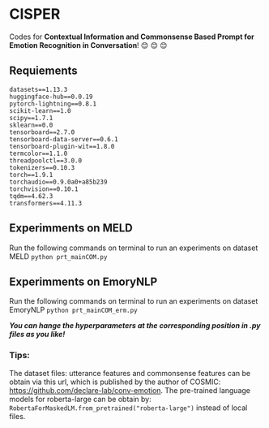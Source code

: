 # CISPER
Codes for **Contextual Information and Commonsense Based Prompt for Emotion Recognition in Conversation**! :blush: :blush: :blush:

## Requiements
`datasets==1.13.3`  
`huggingface-hub==0.0.19`  
`pytorch-lightning==0.8.1`  
`scikit-learn==1.0`  
`scipy==1.7.1`  
`sklearn==0.0`  
`tensorboard==2.7.0`  
`tensorboard-data-server==0.6.1`  
`tensorboard-plugin-wit==1.8.0`  
`termcolor==1.1.0`  
`threadpoolctl==3.0.0`  
`tokenizers==0.10.3`  
`torch==1.9.1`  
`torchaudio==0.9.0a0+a85b239`  
`torchvision==0.10.1`  
`tqdm==4.62.3`  
`transformers==4.11.3`  

## Experimments on MELD
Run the following commands on terminal to run an experiments on dataset MELD
`python prt_mainCOM.py`

## Experimments on EmoryNLP
Run the following commands on terminal to run an experiments on dataset EmoryNLP
`python prt_mainCOM_erm.py`

***You can hange the hyperparameters at the corresponding position in .py files as you like!***
### Tips:
The dataset files: utterance features and commonsense features can be obtain via this url, which is published by the author of COSMIC: https://github.com/declare-lab/conv-emotion. 
The pre-trained language models for roberta-large can be obtain by: `RobertaForMaskedLM.from_pretrained("roberta-large")` instead of local files.
